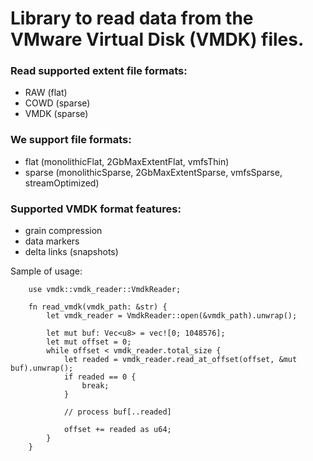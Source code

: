 # Library to read data from the VMware Virtual Disk (VMDK) files.

### Read supported extent file formats:

* RAW (flat)
* COWD (sparse)
* VMDK (sparse)

### We support file formats:
* flat (monolithicFlat, 2GbMaxExtentFlat, vmfsThin)
* sparse (monolithicSparse, 2GbMaxExtentSparse, vmfsSparse, streamOptimized)

### Supported VMDK format features:
* grain compression
* data markers
* delta links (snapshots)

Sample of usage:
```
    use vmdk::vmdk_reader::VmdkReader;

    fn read_vmdk(vmdk_path: &str) {
        let vmdk_reader = VmdkReader::open(&vmdk_path).unwrap();

        let mut buf: Vec<u8> = vec![0; 1048576];
        let mut offset = 0;
        while offset < vmdk_reader.total_size {
            let readed = vmdk_reader.read_at_offset(offset, &mut buf).unwrap();
            if readed == 0 {
                break;
            }

            // process buf[..readed]

            offset += readed as u64;
        }
    }

```